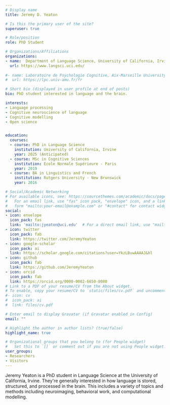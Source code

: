 ```yaml
---
# Display name
title: Jeremy D. Yeaton

# Is this the primary user of the site?
superuser: true

# Role/position
role: PhD Student

# Organizations/Affiliations
organizations:
- name:  Department of Language Science, University of California, Irvine
  url: https://www.langsci.uci.edu/
  
#- name: Laboratoire de Psychologie Cognitive, Aix-Marseille University & CNRS
#  url: https://lpc.univ-amu.fr/fr

# Short bio (displayed in user profile at end of posts)
bio: PhD student interested in language and the brain.

interests:
- Language processing
- Cognitive neuroscience of language
- Cognitive modelling
- Open science


education:
  courses:
  - course: PhD in Language Science
    institution: University of California, Irvine
    year: 2025 (Anticipated)
  - course: MSc in Cognitive Sciences
    institution: Ecole Normale Supérieure - Paris
    year: 2019
  - course: BA in Linguistics and French
    institution: Rutgers University - New Brunswick
    year: 2016

# Social/Academic Networking
# For available icons, see: https://sourcethemes.com/academic/docs/page-builder/#icons
#   For an email link, use "fas" icon pack, "envelope" icon, and a link in the
#   form "mailto:your-email@example.com" or "#contact" for contact widget.
social:
- icon: envelope
  icon_pack: fas
  link: 'mailto:jyeaton@uci.edu'  # For a direct email link, use "mailto:test@example.org".
- icon: twitter
  icon_pack: fab
  link: https://twitter.com/JeremyYeaton
- icon: google-scholar
  icon_pack: ai
  link: https://scholar.google.com/citations?user=YkzLBuwAAAAJ&hl
- icon: github
  icon_pack: fab
  link: https://github.com/JeremyYeaton
- icon: orcid
  icon_pack: fab
  link: https://orcid.org/0000-0002-6650-8080
# Link to a PDF of your resume/CV from the About widget.
# To enable, copy your resume/CV to `static/files/cv.pdf` and uncomment the lines below.
#- icon: cv
#  icon_pack: ai
#  link: files/cv.pdf

# Enter email to display Gravatar (if Gravatar enabled in Config)
email: ""

# Highlight the author in author lists? (true/false)
highlight_name: true

# Organizational groups that you belong to (for People widget)
#   Set this to `[]` or comment out if you are not using People widget.
user_groups:
- Researchers
- Visitors
---
```


Jeremy Yeaton is a PhD student in Language Science at the University of California, Irvine. They're generally interested in how language is stored, structured, and processed in the brain. This includes a variety of topics and methods including neuroimaging, behavioral work, and computational modelling.
<!-- At the moment, they're looking at the lemma level (i.e.: the representation of words in the brain before you put sounds to them). They also have collaborators around the world looking at anything from theoretical syntax to baboon memory. -->

<!-- After growing up in New Jersey, they double majored in Linguistics & French, and minored in Chinese at Rutgers University - New Brunswick. After graduating, they worked for a year at the US Department of State’s School of Language Studies outside Washington, DC, spent a year in Haskovo (Хасково), Bulgaria teaching English to high schoolers on a Fulbright grant, and then moved to Paris to complete a master’s degree in Cognitive Science at the École Normale Supérieure. After finishing their master’s, they moved to Marseille, France where they worked as the Biological Signal Processing and Data Analysis Engineer for Jonathan Grainger’s ERC Advanced Grant within the Cognitive Psychology Lab at Aix-Marseille University. In that role, they analyzed EEG and eye-tracking data from experiments that pertain to orthographic, lexical, and sentence-level processing in reading. They also undertook a series of experiments examining sequence learning in baboons. -->
